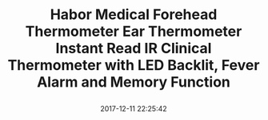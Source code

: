 ---
title: > #shorten me
  Habor Medical Forehead Thermometer Ear Thermometer Instant Read IR Clinical Thermometer with LED Backlit, Fever Alarm and Memory Function
name: >
  Habor Medical Forehead Thermometer Ear Thermometer Instant Read IR Clinical Thermometer with LED Backlit, Fever Alarm and Memory Function
date: "2017-12-11 22:25:42"
buy_now: "https://www.amazon.com/Habor-Forehead-Thermometer-Clinical-Function/dp/B072FJ242Y?SubscriptionId=AKIAIA5RBQIWQVTCUEUQ&tag=coldcutdeals-20&linkCode=xm2&camp=2025&creative=165953&creativeASIN=B072FJ242Y"
description_markdown: >-

  - FDA APPROVED: The Habor ear thermometer is made of eco-friendly material that do no harm to human and its component and IR function are safe for people at all ages, especially for child, to take daily body temperature

  - INSTANT READ THERMOMETER: With IR sensing function, ideal for measuring forehead or ear temperature of infants, toddlers and adults and quickly get a accurate value within one second with a beep sound and Green backlit for indicating and easy to read

  - FEVER WARNING: Auto alert with Red backlit to indicate you when tested temperature values exceed 99.5℉(37.5℃)

  - PROFESSIONAL MEDICAL EQUIPMENT - Trusted by Pediatricians and Medical Professionals, this thermometer is the SECURE solution for All Ages

  - 20 READINGS MEMORY FUNCTION: Able to recall 20 last reading for convenient temperature tracking when you are taking care of your family who is suffering from a persistent fever


tweet_id_str: "940346881208659968"
price: "$57.49"
list_price: "$57.49"
deal_price: "$23.99"
you_save: "$33.50 (58%)"
asin: "B072FJ242Y"
image: "https://images-na.ssl-images-amazon.com/images/I/41kjtXEUQUL.jpg"
---